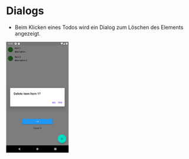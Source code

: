 # Dialogs
- Beim Klicken eines Todos wird ein Dialog zum Löschen des Elements angezeigt.
<img src="./screenshots/Screenshot_1632859501.png" height="300" margin="20" alt="screenshot">
